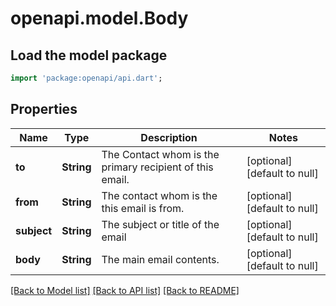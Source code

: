 # openapi.model.Body

## Load the model package
```dart
import 'package:openapi/api.dart';
```

## Properties
Name | Type | Description | Notes
------------ | ------------- | ------------- | -------------
**to** | **String** | The Contact whom is the primary recipient of this email. | [optional] [default to null]
**from** | **String** | The contact whom is the this email is from. | [optional] [default to null]
**subject** | **String** | The subject or title of the email | [optional] [default to null]
**body** | **String** | The main email contents. | [optional] [default to null]

[[Back to Model list]](../README.md#documentation-for-models) [[Back to API list]](../README.md#documentation-for-api-endpoints) [[Back to README]](../README.md)


